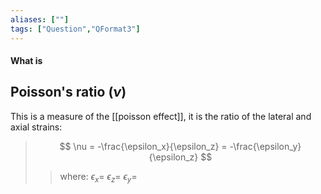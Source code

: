 ```yaml
---
aliases: [""]
tags: ["Question","QFormat3"]
---
```


#### What is
## Poisson's ratio ($\nu$)
This is a measure of the [[poisson effect]], it is the ratio of the lateral and axial strains:

> $$ \nu = -\frac{\epsilon_x}{\epsilon_z} = -\frac{\epsilon_y}{\epsilon_z} $$ 
>> where:
>> $\epsilon_x=$ 
>> $\epsilon_z=$ 
>> $\epsilon_y=$ 